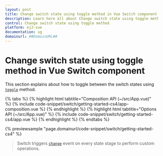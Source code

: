 ```yaml
---
layout: post
title: Change switch state using toggle method in Vue Switch component | Syncfusion
description: Learn here all about Change switch state using toggle method in Syncfusion Vue Switch component of Syncfusion Essential JS 2 and more.
control: Change switch state using toggle method 
platform: ej2-vue
documentation: ug
domainurl: ##DomainURL##
---
```


# Change switch state using toggle method in Vue Switch component

This section explains about how to toggle between the switch states using [`toggle`](https://ej2.syncfusion.com/vue/documentation/api/switch/#toggle) method.

{% tabs %}
{% highlight html tabtitle="Composition API (~/src/App.vue)" %}
{% include code-snippet/switch/getting-started-cs4/app-composition.vue %}
{% endhighlight %}
{% highlight html tabtitle="Options API (~/src/App.vue)" %}
{% include code-snippet/switch/getting-started-cs4/app.vue %}
{% endhighlight %}
{% endtabs %}
        
{% previewsample "page.domainurl/code-snippet/switch/getting-started-cs4" %}

> Switch triggers [`change`](https://ej2.syncfusion.com/vue/documentation/api/switch/#change) event on every state stage to perform custom operations.